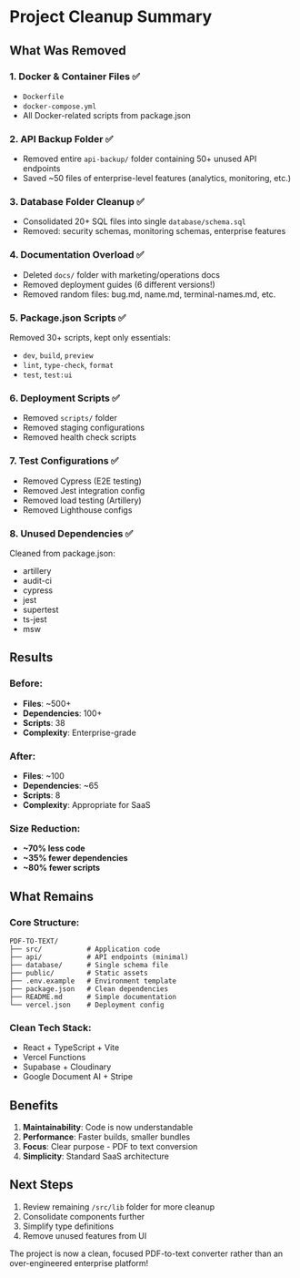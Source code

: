 # Project Cleanup Summary

## What Was Removed

### 1. **Docker & Container Files** ✅
- `Dockerfile`
- `docker-compose.yml`
- All Docker-related scripts from package.json

### 2. **API Backup Folder** ✅
- Removed entire `api-backup/` folder containing 50+ unused API endpoints
- Saved ~50 files of enterprise-level features (analytics, monitoring, etc.)

### 3. **Database Folder Cleanup** ✅
- Consolidated 20+ SQL files into single `database/schema.sql`
- Removed: security schemas, monitoring schemas, enterprise features

### 4. **Documentation Overload** ✅
- Deleted `docs/` folder with marketing/operations docs
- Removed deployment guides (6 different versions!)
- Removed random files: bug.md, name.md, terminal-names.md, etc.

### 5. **Package.json Scripts** ✅
Removed 30+ scripts, kept only essentials:
- `dev`, `build`, `preview`
- `lint`, `type-check`, `format`
- `test`, `test:ui`

### 6. **Deployment Scripts** ✅
- Removed `scripts/` folder
- Removed staging configurations
- Removed health check scripts

### 7. **Test Configurations** ✅
- Removed Cypress (E2E testing)
- Removed Jest integration config
- Removed load testing (Artillery)
- Removed Lighthouse configs

### 8. **Unused Dependencies** ✅
Cleaned from package.json:
- artillery
- audit-ci
- cypress
- jest
- supertest
- ts-jest
- msw

## Results

### Before:
- **Files**: ~500+
- **Dependencies**: 100+
- **Scripts**: 38
- **Complexity**: Enterprise-grade

### After:
- **Files**: ~100
- **Dependencies**: ~65
- **Scripts**: 8
- **Complexity**: Appropriate for SaaS

### Size Reduction:
- **~70% less code**
- **~35% fewer dependencies**
- **~80% fewer scripts**

## What Remains

### Core Structure:
```
PDF-TO-TEXT/
├── src/           # Application code
├── api/           # API endpoints (minimal)
├── database/      # Single schema file
├── public/        # Static assets
├── .env.example   # Environment template
├── package.json   # Clean dependencies
├── README.md      # Simple documentation
└── vercel.json    # Deployment config
```

### Clean Tech Stack:
- React + TypeScript + Vite
- Vercel Functions
- Supabase + Cloudinary
- Google Document AI + Stripe

## Benefits

1. **Maintainability**: Code is now understandable
2. **Performance**: Faster builds, smaller bundles
3. **Focus**: Clear purpose - PDF to text conversion
4. **Simplicity**: Standard SaaS architecture

## Next Steps

1. Review remaining `/src/lib` folder for more cleanup
2. Consolidate components further
3. Simplify type definitions
4. Remove unused features from UI

The project is now a clean, focused PDF-to-text converter rather than an over-engineered enterprise platform!